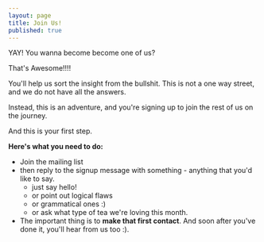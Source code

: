 ```yaml
---
layout: page
title: Join Us!
published: true
---
```


YAY! You wanna become become one of us?

That's Awesome!!!!

You'll help us sort the insight from the bullshit. This is not a one way street, and we do not have all the answers.

Instead, this is an adventure, and you're signing up to join the rest of us on the journey.

And this is your first step.

**Here's what you need to do:**
- Join the mailing list
- then reply to the signup message with something - anything that you'd like to say.
    - just say hello!
    - or point out logical flaws
    - or grammatical ones :)
    - or ask what type of tea we're loving this month.
- The important thing is to **make that first contact**. And soon after you've done it, you'll hear from us too :).